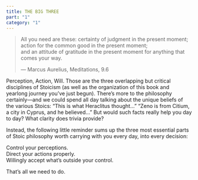 ```yaml
---
title: THE BIG THREE
part: "1"
category: "1"
---
```


> All you need are these: certainty of judgment in the present moment;<br>
> action for the common good in the present moment;<br>
> and an attitude of gratitude in the present moment for anything that comes your way.<br>
>
> — Marcus Aurelius, Meditations, 9.6

Perception, Action, Will. Those are the three overlapping but critical disciplines of Stoicism (as well as the organization of this book and yearlong journey you’ve just begun). There’s more to the philosophy certainly—and we could spend all day talking about the unique beliefs of the various Stoics: “This is what Heraclitus thought...” “Zeno is from Citium, a city in Cyprus, and he believed...” But would such facts really help you day to day? What clarity does trivia provide?

Instead, the following little reminder sums up the three most essential parts of Stoic philosophy worth carrying with you every day, into every decision:

<aside>
Control your perceptions. <br>
Direct your actions properly. <br>
Willingly accept what’s outside your control. <br>
</aside>

That’s all we need to do.
